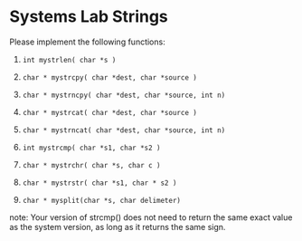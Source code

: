 # Systems Lab Strings

Please implement the following functions:

1. `int mystrlen( char *s )`

2. `char * mystrcpy( char *dest, char *source )`

3. `char * mystrncpy( char *dest, char *source, int n)`

4. `char * mystrcat( char *dest, char *source )`

5. `char * mystrncat( char *dest, char *source, int n)`

6. `int mystrcmp( char *s1, char *s2 )`

7. `char * mystrchr( char *s, char c )`

8. `char * mystrstr( char *s1, char * s2 )`

9. `char * mysplit(char *s, char delimeter)`

note: Your version of strcmp() does not need to return the same exact value as the system version, as long as it returns the same sign.



